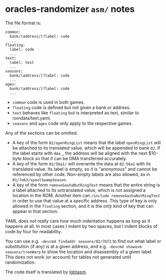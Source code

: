 # oracles-randomizer `asm/` notes

The file format is:

```
common:
  bank/(address/)?label: code
  ...
floating:
  label: code
  ...
text:
  label: text
  ...
seasons:
  bank/(address/)?label: code
  ...
ages:
  bank/(address/)?label: code
  ...
```

- `common` code is used in both games.
- `floating` code is defined but not given a bank or address.
- `text` behaves like `floating` but is interpreted as text, similar to
  romdata/text.yaml.
- `seasons` and `ages` code only apply to the respective games.

Any of the sections can be omitted.

- A key of the form `02/openRingList` means that the label `openRingList` will
  be attached to its translated value, which will be appended to bank `02`. If
  the label starts with `dma_`, the address will be aligned with the next
  $10-byte block so that it can be DMA transferred accurately.
- A key of the form `02/56a1/` will overwrite the data at `02:56a1` with its
  translated value. Its label is empty, so it is "anonymous" and cannot be
  referenced by other code. Non-empty labels are also allowed, as in
  `01/7e63/spoolSwampSeason`.
- A key of the form `removeGashaNutRingText` means that the entire string is a
  label attached to its untranslated value, which is not assigned a location in
  the ROM. Another item can `/include removeGashaNutRingText` in order to use
  that value at a specific address. This type of key is only allowed in the
  `floating` section, and it is the only kind of key that can appear in that
  section.

YAML does not really care how much indentation happens as long as it happens at
all. In most cases I indent by two spaces, but I indent blocks of code by four
for readability.

You can use e.g. `-devcmd findaddr seasons/02/76f2` to find out what label or
substitution (if any) is at a given address, and e.g. `-devcmd showasm
seasons/treeWarp` to show the location and disassembly of a given label. This
does not work (or account) for tables not generated until randomization.

The code itself is translated by [lgbtasm](https://github.com/jangler/lgbtasm).
